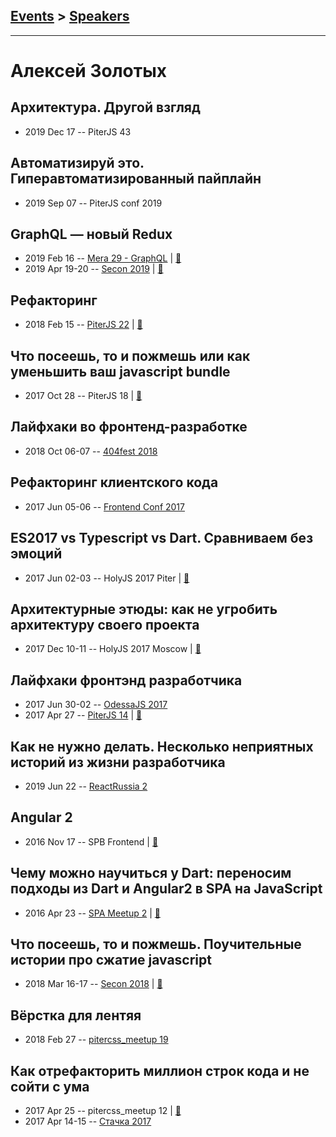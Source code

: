 ## [Events](../README.md) > [Speakers](../speakers.md)
---

# Алексей Золотых

## Архитектура. Другой взгляд
- 2019 Dec 17 -- PiterJS 43    
## Автоматизируй это. Гиперавтоматизированный пайплайн
- 2019 Sep 07 -- PiterJS conf 2019    
## GraphQL — новый Redux
- 2019 Feb 16 -- [Mera 29 - GraphQL](https://youtu.be/lDIb5DIPcGg)  | [:notebook:](https://zolotyh.github.io/graphql-meetup/#/)  
- 2019 Apr 19-20 -- [Secon 2019](https://youtu.be/zJdNgCk4K9M)  | [:notebook:](https://drive.google.com/open?id=1VisGYTV0bHRZhB6TuyWsjfGkz-QnwCZi)  
## Рефакторинг
- 2018 Feb 15 -- [PiterJS 22](https://youtu.be/hfmHymOCIA0)  | [:notebook:](https://zolotyh.github.io/refactoring2/#/)  
## Что посеешь, то и пожмешь или как уменьшить ваш javascript bundle
- 2017 Oct 28 -- PiterJS 18  | [:notebook:](https://zolotyh.github.io/treeshaking)  
## Лайфхаки во фронтенд-разработке
- 2018 Oct 06-07 -- [404fest 2018](https://www.youtube.com/watch?v=-7Ez9Jcap3k)    
## Рефакторинг клиентского кода
- 2017 Jun 05-06 -- [Frontend Conf 2017](https://www.youtube.com/watch?v=Ib7zWMmFR7k)    
## ES2017 vs Typescript vs Dart. Сравниваем без эмоций
- 2017 Jun 02-03 -- HolyJS 2017 Piter  | [:notebook:](https://zolotyh.github.io/holyjs/#/)  
## Архитектурные этюды: как не угробить архитектуру своего проекта
- 2017 Dec 10-11 -- HolyJS 2017 Moscow  | [:notebook:](https://assets.ctfassets.net/nn534z2fqr9f/328nas1n9SKa8CkekcISmm/3188f125e9ae120307ec5bae560e1a23/Zolotyh.pdf)  
## Лайфхаки фронтэнд разработчика
- 2017 Jun 30-02 -- [OdessaJS 2017](https://www.youtube.com/watch?v=i3KueEClK8A)    
- 2017 Apr 27 -- [PiterJS 14](https://www.youtube.com/watch?v=thVZI3mUXUM)  | [:notebook:](https://zolotyh.github.io/27042017)  
## Как не нужно делать. Несколько неприятных историй из жизни разработчика
- 2019 Jun 22 -- [ReactRussia 2](https://www.youtube.com/watch?v=Y-C2AtDS7Os)    
## Angular 2
- 2016 Nov 17 -- SPB Frontend  | [:notebook:](https://zolotyh.github.io/frontendpres/)  
## Чему можно научиться у Dart: переносим подходы из Dart и Angular2 в SPA на JavaScript
- 2016 Apr 23 -- [SPA Meetup 2](https://youtu.be/_hVeT_zFXXU)  | [:notebook:](http://zolotyh.github.io/spa-pres/)  
## Что посеешь, то и пожмешь. Поучительные истории про сжатие javascript
- 2018 Mar 16-17 -- [Secon 2018](https://youtu.be/kxY7n_g8z6M)  | [:notebook:](https://drive.google.com/file/d/1wOTSAJHkswba_lUW5X63zSa0k6HtO4J9/view?usp=sharing)  
## Вёрстка для лентяя
- 2018 Feb 27 -- [pitercss_meetup 19](https://www.youtube.com/watch?v=A3tkogGd0Vw)    
## Как отрефакторить миллион строк кода и не сойти с ума
- 2017 Apr 25 -- pitercss_meetup 12  | [:notebook:](https://pitercss.ru/12/pres/refactoring/)  
- 2017 Apr 14-15 -- [Стачка 2017](https://www.youtube.com/watch?v=qDYxrg1UNxo)    
